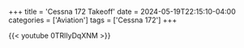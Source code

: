 +++
title = 'Cessna 172 Takeoff'
date = 2024-05-19T22:15:10-04:00
categories = ['Aviation']
tags = ['Cessna 172']
+++

{{< youtube 0TRlIyDqXNM >}}
